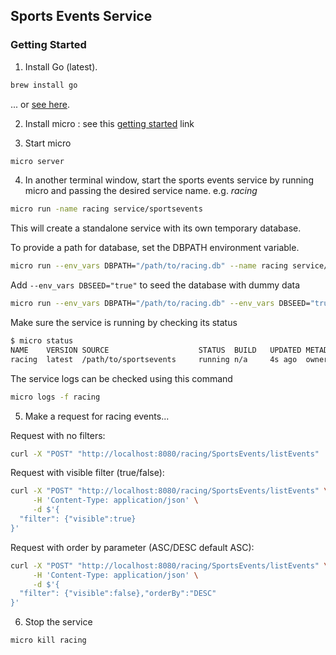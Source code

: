 ## Sports Events Service

### Getting Started

1. Install Go (latest).

```bash
brew install go
```

... or [see here](https://golang.org/doc/install).

2. Install micro : see this [getting started](https://micro.dev/getting-started#install) link


3. Start micro
```bash
micro server
```

4. In another terminal window, start the sports events service by running micro and passing the desired service name. e.g. _racing_
```bash
micro run -name racing service/sportsevents
```
This will create a standalone service with its own temporary database.

To provide a path for database, set the DBPATH environment variable.

```bash
micro run --env_vars DBPATH="/path/to/racing.db" --name racing service/sportsevents
```

Add `--env_vars DBSEED="true"` to seed the database with dummy data

```bash
micro run --env_vars DBPATH="/path/to/racing.db" --env_vars DBSEED="true" --name racing service/sportsevents
```

Make sure the service is running by checking its status
```bash
$ micro status
NAME    VERSION SOURCE                    STATUS  BUILD   UPDATED METADATA
racing  latest  /path/to/sportsevents     running n/a     4s ago  owner=admin, group=micro
```

The service logs can be checked using this command
```bash
micro logs -f racing
```

5. Make a request for racing events... 

Request with no filters:
```bash
curl -X "POST" "http://localhost:8080/racing/SportsEvents/listEvents"
```

Request with visible filter (true/false):
```bash
curl -X "POST" "http://localhost:8080/racing/SportsEvents/listEvents" \
     -H 'Content-Type: application/json' \
     -d $'{
  "filter": {"visible":true}
}'
```

Request with order by parameter (ASC/DESC default ASC):
```bash
curl -X "POST" "http://localhost:8080/racing/SportsEvents/listEvents" \
     -H 'Content-Type: application/json' \
     -d $'{
  "filter": {"visible":false},"orderBy":"DESC"
}'
```

6. Stop the service
```bash
micro kill racing
```

